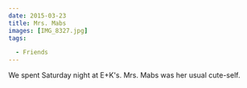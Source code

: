 ```yaml
---
date: 2015-03-23
title: Mrs. Mabs
images: [IMG_8327.jpg]
tags:

  - Friends
---
```

We spent Saturday night at E+K's. Mrs. Mabs was her usual cute-self. 